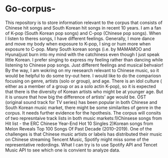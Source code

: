 # Go-corpus-
This repository is to store information relevant to the corpus that consists of Chinese hit songs and South Korean hit songs in recent 10 years. I am a fan of K-pop (South Korean pop songs) and C-pop (Chinese pop songs). When I listen to theres songs, I have different feelings. Generally, I more dance and move my body when exposure to K-pop, I sing or hum more when exposure to C-pop. Many South korean songs (i.e. by MAMAMOO and Hyuna)just burn into my mind with the catchiness even though I just speak little Korean. I prefer singing to express my feeling rather than dancing while listening to Chinese pop songs. Just different feelings and musical behvaior! By the way, I am wokring on my reesearch relevant to Chinese music, so it would be helpful to do some try-out here. I would like to do the compariosn focusing on genre, artists (solo or group), and age. There is an idol culture ( either as a member of a group or as a solo actin K-pop), so it is expected that there is the diversity of Korean artists who might be at younger age. But it is unsure that how big the difference of artists' age would be. OST (original sound track for TV series) has been popular in both Chinese and South Korean music market, there might be some similarites of genre in the corpus. It needs further evidence for the hpothesis. The corpus will consits of two represntaive track lists in both music markets:1)Chinsese songs from Hit list - the ERC Chinese Year-End Hot 10 Singles 2)Korean songs from Melon Reveals Top 100 Songs Of Past Decade (2010–2019). One of the challenges is that Chinese music artists or labels has distributed their music on Chinese streaming Tencent Music, Spotify might miss some of the representative redordings. What I can try is to use Spotify API and Tencet Music API to see which one is convient to analyze data.
